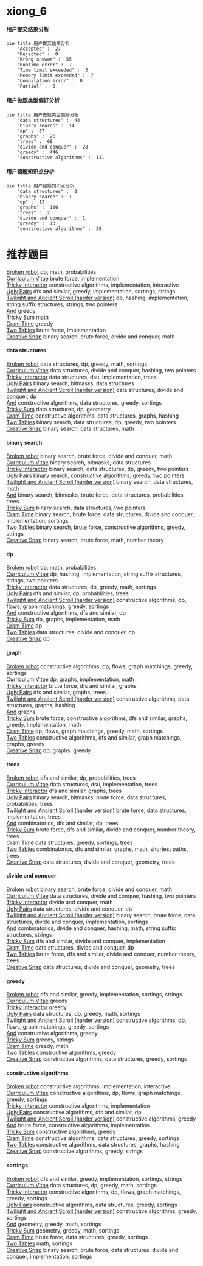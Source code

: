 # xiong_6
<!-- tabs:start -->
#### **用户提交结果分析**

```mermaid
pie title 用户提交结果分析
    "Accepted" :  27
    "Rejected" :  0
    "Wrong answer" :  55
    "Runtime error" :  7
    "Time limit exceeded" :  3
    "Memory limit exceeded" :  7
    "Compilation error" :  0
    "Partial" :  0
```
#### **用户做题类型偏好分析**

```mermaid
pie title 用户做题类型偏好分析
    "data structures" :  44
    "binary search" :  14
    "dp" :  87
    "graphs" :  26
    "trees" :  68
    "divide and conquer" :  28
    "greedy" :  446
    "constructive algorithms" :  111
```
#### **用户错题知识点分析**

```mermaid
pie title 用户错题知识点分析
    "data structures" :  2
    "binary search" :  1
    "dp" :  13
    "graphs" :  160
    "trees" :  2
    "divide and conquer" :  1
    "greedy" :  13
    "constructive algorithms" :  20
```
<!-- tabs:end -->
# 推荐题目
[Broken robot](http://codeforces.com/problemset/problem/24/D)		dp,
                        math,
                        probabilities		  
[Curriculum Vitae](http://codeforces.com/problemset/problem/846/A)		brute force,
                        implementation		  
[Tricky Interactor](http://codeforces.com/problemset/problem/1081/F)		constructive algorithms,
                        implementation,
                        interactive		  
[Ugly Pairs](http://codeforces.com/problemset/problem/1156/B)		dfs and similar,
                        greedy,
                        implementation,
                        sortings,
                        strings		  
[Twilight and Ancient Scroll (harder version)](http://codeforces.com/problemset/problem/1393/E2)		dp,
                        hashing,
                        implementation,
                        string suffix structures,
                        strings,
                        two pointers		  
[And](http://codeforces.com/problemset/problem/1013/B)		greedy		  
[Tricky Sum](http://codeforces.com/problemset/problem/598/A)		math		  
[Cram Time](http://codeforces.com/problemset/problem/1031/C)		greedy		  
[Two Tables](http://codeforces.com/problemset/problem/228/B)		brute force,
                        implementation		  
[Creative Snap](http://codeforces.com/problemset/problem/1111/C)		binary search,
                        brute force,
                        divide and conquer,
                        math		  
<!-- tabs:start -->
#### **data structures**
[Broken robot](http://codeforces.com/problemset/problem/1320/A)		data structures,
                        dp,
                        greedy,
                        math,
                        sortings		  
[Curriculum Vitae](http://codeforces.com/problemset/problem/1418/G)		data structures,
                        divide and conquer,
                        hashing,
                        two pointers		  
[Tricky Interactor](http://codeforces.com/problemset/problem/371/D)		data structures,
                        dsu,
                        implementation,
                        trees		  
[Ugly Pairs](http://codeforces.com/problemset/problem/400/E)		binary search,
                        bitmasks,
                        data structures		  
[Twilight and Ancient Scroll (harder version)](http://codeforces.com/problemset/problem/321/E)		data structures,
                        divide and conquer,
                        dp		  
[And](http://codeforces.com/problemset/problem/1438/B)		constructive algorithms,
                        data structures,
                        greedy,
                        sortings		  
[Tricky Sum](http://codeforces.com/problemset/problem/1083/E)		data structures,
                        dp,
                        geometry		  
[Cram Time](http://codeforces.com/problemset/problem/1494/E)		constructive algorithms,
                        data structures,
                        graphs,
                        hashing		  
[Two Tables](http://codeforces.com/problemset/problem/1492/C)		binary search,
                        data structures,
                        dp,
                        greedy,
                        two pointers		  
[Creative Snap](http://codeforces.com/problemset/problem/1490/G)		binary search,
                        data structures,
                        math		  
#### **binary search**
[Broken robot](http://codeforces.com/problemset/problem/1111/C)		binary search,
                        brute force,
                        divide and conquer,
                        math		  
[Curriculum Vitae](http://codeforces.com/problemset/problem/400/E)		binary search,
                        bitmasks,
                        data structures		  
[Tricky Interactor](http://codeforces.com/problemset/problem/1492/C)		binary search,
                        data structures,
                        dp,
                        greedy,
                        two pointers		  
[Ugly Pairs](http://codeforces.com/problemset/problem/1463/D)		binary search,
                        constructive algorithms,
                        greedy,
                        two pointers		  
[Twilight and Ancient Scroll (harder version)](http://codeforces.com/problemset/problem/1490/G)		binary search,
                        data structures,
                        math		  
[And](http://codeforces.com/problemset/problem/1479/D)		binary search,
                        bitmasks,
                        brute force,
                        data structures,
                        probabilities,
                        trees		  
[Tricky Sum](http://codeforces.com/problemset/problem/1436/E)		binary search,
                        data structures,
                        two pointers		  
[Cram Time](http://codeforces.com/problemset/problem/1461/D)		binary search,
                        brute force,
                        data structures,
                        divide and conquer,
                        implementation,
                        sortings		  
[Two Tables](http://codeforces.com/problemset/problem/1493/C)		binary search,
                        brute force,
                        constructive algorithms,
                        greedy,
                        strings		  
[Creative Snap](http://codeforces.com/problemset/problem/1487/D)		binary search,
                        brute force,
                        math,
                        number theory		  
#### **dp**
[Broken robot](http://codeforces.com/problemset/problem/24/D)		dp,
                        math,
                        probabilities		  
[Curriculum Vitae](http://codeforces.com/problemset/problem/1393/E2)		dp,
                        hashing,
                        implementation,
                        string suffix structures,
                        strings,
                        two pointers		  
[Tricky Interactor](http://codeforces.com/problemset/problem/1320/A)		data structures,
                        dp,
                        greedy,
                        math,
                        sortings		  
[Ugly Pairs](http://codeforces.com/problemset/problem/123/E)		dfs and similar,
                        dp,
                        probabilities,
                        trees		  
[Twilight and Ancient Scroll (harder version)](http://codeforces.com/problemset/problem/1354/F)		constructive algorithms,
                        dp,
                        flows,
                        graph matchings,
                        greedy,
                        sortings		  
[And](http://codeforces.com/problemset/problem/354/E)		constructive algorithms,
                        dfs and similar,
                        dp		  
[Tricky Sum](http://codeforces.com/problemset/problem/704/C)		dp,
                        graphs,
                        implementation,
                        math		  
[Cram Time](http://codeforces.com/problemset/problem/313/D)		dp		  
[Two Tables](http://codeforces.com/problemset/problem/321/E)		data structures,
                        divide and conquer,
                        dp		  
[Creative Snap](https://codeforces.com/contest/1382/problem/D)		dp		  
#### **graph**
[Broken robot](http://codeforces.com/problemset/problem/1354/F)		constructive algorithms,
                        dp,
                        flows,
                        graph matchings,
                        greedy,
                        sortings		  
[Curriculum Vitae](http://codeforces.com/problemset/problem/704/C)		dp,
                        graphs,
                        implementation,
                        math		  
[Tricky Interactor](http://codeforces.com/problemset/problem/1020/B)		brute force,
                        dfs and similar,
                        graphs		  
[Ugly Pairs](http://codeforces.com/problemset/problem/580/C)		dfs and similar,
                        graphs,
                        trees		  
[Twilight and Ancient Scroll (harder version)](http://codeforces.com/problemset/problem/1494/E)		constructive algorithms,
                        data structures,
                        graphs,
                        hashing		  
[And](http://codeforces.com/problemset/problem/235/D)		graphs		  
[Tricky Sum](http://codeforces.com/problemset/problem/1487/C)		brute force,
                        constructive algorithms,
                        dfs and similar,
                        graphs,
                        greedy,
                        implementation,
                        math		  
[Cram Time](http://codeforces.com/problemset/problem/1437/C)		dp,
                        flows,
                        graph matchings,
                        greedy,
                        math,
                        sortings		  
[Two Tables](http://codeforces.com/problemset/problem/1470/D)		constructive algorithms,
                        dfs and similar,
                        graph matchings,
                        graphs,
                        greedy		  
[Creative Snap](http://codeforces.com/problemset/problem/1476/C)		dp,
                        graphs,
                        greedy		  
#### **trees**
[Broken robot](http://codeforces.com/problemset/problem/123/E)		dfs and similar,
                        dp,
                        probabilities,
                        trees		  
[Curriculum Vitae](http://codeforces.com/problemset/problem/371/D)		data structures,
                        dsu,
                        implementation,
                        trees		  
[Tricky Interactor](http://codeforces.com/problemset/problem/580/C)		dfs and similar,
                        graphs,
                        trees		  
[Ugly Pairs](http://codeforces.com/problemset/problem/1479/D)		binary search,
                        bitmasks,
                        brute force,
                        data structures,
                        probabilities,
                        trees		  
[Twilight and Ancient Scroll (harder version)](http://codeforces.com/problemset/problem/1511/C)		brute force,
                        data structures,
                        implementation,
                        trees		  
[And](http://codeforces.com/problemset/problem/1499/F)		combinatorics,
                        dfs and similar,
                        dp,
                        trees		  
[Tricky Sum](http://codeforces.com/problemset/problem/1491/E)		brute force,
                        dfs and similar,
                        divide and conquer,
                        number theory,
                        trees		  
[Cram Time](http://codeforces.com/problemset/problem/1466/D)		data structures,
                        greedy,
                        sortings,
                        trees		  
[Two Tables](http://codeforces.com/problemset/problem/1495/D)		combinatorics,
                        dfs and similar,
                        graphs,
                        math,
                        shortest paths,
                        trees		  
[Creative Snap](http://codeforces.com/problemset/problem/1303/G)		data structures,
                        divide and conquer,
                        geometry,
                        trees		  
#### **divide and conquer**
[Broken robot](http://codeforces.com/problemset/problem/1111/C)		binary search,
                        brute force,
                        divide and conquer,
                        math		  
[Curriculum Vitae](http://codeforces.com/problemset/problem/1418/G)		data structures,
                        divide and conquer,
                        hashing,
                        two pointers		  
[Tricky Interactor](http://codeforces.com/problemset/problem/117/D)		divide and conquer,
                        math		  
[Ugly Pairs](http://codeforces.com/problemset/problem/321/E)		data structures,
                        divide and conquer,
                        dp		  
[Twilight and Ancient Scroll (harder version)](http://codeforces.com/problemset/problem/1461/D)		binary search,
                        brute force,
                        data structures,
                        divide and conquer,
                        implementation,
                        sortings		  
[And](http://codeforces.com/problemset/problem/1466/G)		combinatorics,
                        divide and conquer,
                        hashing,
                        math,
                        string suffix structures,
                        strings		  
[Tricky Sum](http://codeforces.com/problemset/problem/1490/D)		dfs and similar,
                        divide and conquer,
                        implementation		  
[Cram Time](https://codeforces.com/contest/1483/problem/C)		data structures,
                        divide and conquer,
                        dp		  
[Two Tables](http://codeforces.com/problemset/problem/1491/E)		brute force,
                        dfs and similar,
                        divide and conquer,
                        number theory,
                        trees		  
[Creative Snap](http://codeforces.com/problemset/problem/1303/G)		data structures,
                        divide and conquer,
                        geometry,
                        trees		  
#### **greedy**
[Broken robot](http://codeforces.com/problemset/problem/1156/B)		dfs and similar,
                        greedy,
                        implementation,
                        sortings,
                        strings		  
[Curriculum Vitae](http://codeforces.com/problemset/problem/1013/B)		greedy		  
[Tricky Interactor](http://codeforces.com/problemset/problem/1031/C)		greedy		  
[Ugly Pairs](http://codeforces.com/problemset/problem/1320/A)		data structures,
                        dp,
                        greedy,
                        math,
                        sortings		  
[Twilight and Ancient Scroll (harder version)](http://codeforces.com/problemset/problem/1354/F)		constructive algorithms,
                        dp,
                        flows,
                        graph matchings,
                        greedy,
                        sortings		  
[And](http://codeforces.com/problemset/problem/125/D)		constructive algorithms,
                        greedy		  
[Tricky Sum](http://codeforces.com/problemset/problem/1107/A)		greedy,
                        strings		  
[Cram Time](https://codeforces.com/contest/1464/problem/D)		greedy,
                        math		  
[Two Tables](http://codeforces.com/problemset/problem/515/D)		constructive algorithms,
                        greedy		  
[Creative Snap](http://codeforces.com/problemset/problem/1438/B)		constructive algorithms,
                        data structures,
                        greedy,
                        sortings		  
#### **constructive algorithms**
[Broken robot](http://codeforces.com/problemset/problem/1081/F)		constructive algorithms,
                        implementation,
                        interactive		  
[Curriculum Vitae](http://codeforces.com/problemset/problem/1354/F)		constructive algorithms,
                        dp,
                        flows,
                        graph matchings,
                        greedy,
                        sortings		  
[Tricky Interactor](http://codeforces.com/problemset/problem/357/B)		constructive algorithms,
                        implementation		  
[Ugly Pairs](http://codeforces.com/problemset/problem/354/E)		constructive algorithms,
                        dfs and similar,
                        dp		  
[Twilight and Ancient Scroll (harder version)](http://codeforces.com/problemset/problem/125/D)		constructive algorithms,
                        greedy		  
[And](http://codeforces.com/problemset/problem/218/A)		brute force,
                        constructive algorithms,
                        implementation		  
[Tricky Sum](http://codeforces.com/problemset/problem/515/D)		constructive algorithms,
                        greedy		  
[Cram Time](http://codeforces.com/problemset/problem/1438/B)		constructive algorithms,
                        data structures,
                        greedy,
                        sortings		  
[Two Tables](http://codeforces.com/problemset/problem/1494/E)		constructive algorithms,
                        data structures,
                        graphs,
                        hashing		  
[Creative Snap](http://codeforces.com/problemset/problem/801/B)		constructive algorithms,
                        greedy,
                        strings		  
#### **sortings**
[Broken robot](http://codeforces.com/problemset/problem/1156/B)		dfs and similar,
                        greedy,
                        implementation,
                        sortings,
                        strings		  
[Curriculum Vitae](http://codeforces.com/problemset/problem/1320/A)		data structures,
                        dp,
                        greedy,
                        math,
                        sortings		  
[Tricky Interactor](http://codeforces.com/problemset/problem/1354/F)		constructive algorithms,
                        dp,
                        flows,
                        graph matchings,
                        greedy,
                        sortings		  
[Ugly Pairs](http://codeforces.com/problemset/problem/1438/B)		constructive algorithms,
                        data structures,
                        greedy,
                        sortings		  
[Twilight and Ancient Scroll (harder version)](http://codeforces.com/problemset/problem/1446/A)		constructive algorithms,
                        greedy,
                        sortings		  
[And](https://codeforces.com/contest/1496/problem/C)		geometry,
                        greedy,
                        math,
                        sortings		  
[Tricky Sum](http://codeforces.com/problemset/problem/1495/A)		geometry,
                        greedy,
                        math,
                        sortings		  
[Cram Time](http://codeforces.com/problemset/problem/1497/A)		brute force,
                        data structures,
                        greedy,
                        sortings		  
[Two Tables](http://codeforces.com/problemset/problem/1427/A)		math,
                        sortings		  
[Creative Snap](http://codeforces.com/problemset/problem/1461/D)		binary search,
                        brute force,
                        data structures,
                        divide and conquer,
                        implementation,
                        sortings		  
<!-- tabs:end -->
